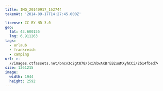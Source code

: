 ```yaml
---
title: IMG_20140917_162744
takenAt: '2014-09-17T14:27:45.000Z'

license: CC BY-ND 3.0
geo:
  lat: 43.600155
  lng: 6.911263
tags:
  - urlaub
  - frankreich
  - camping
url: >-
  //images.ctfassets.net/bncv3c2gt878/5xiVbwAKBrEB2uuMXyhCCi/2b14fbed74c757f311432b9877b26883/img_20140917_162744_28313002835_o
size: 1361215
image:
  width: 1944
  height: 2592
---
```

